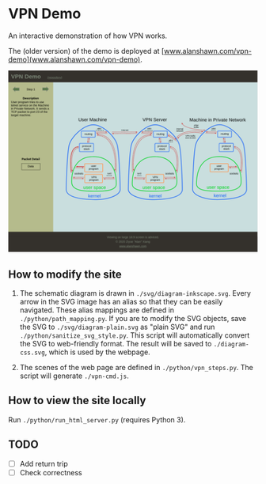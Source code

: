 # VPN Demo

An interactive demonstration of how VPN works.

The (older version) of the demo is deployed at [www.alanshawn.com/vpn-demo](www.alanshawn.com/vpn-demo).

![screenshot](./misc/site_screenshot.png)

## How to modify the site

1. The schematic diagram is drawn in `./svg/diagram-inkscape.svg`. Every arrow in the SVG image has an alias so that they can be easily navigated. These alias mappings are defined in `./python/path_mapping.py`. If you are to modify the SVG objects, save the SVG to `./svg/diagram-plain.svg` as "plain SVG" and run `./python/sanitize_svg_style.py`. This script will automatically convert the SVG to web-friendly format. The result will be saved to `./diagram-css.svg`, which is used by the webpage.

2. The scenes of the web page are defined in `./python/vpn_steps.py`. The script will generate `./vpn-cmd.js`.

## How to view the site locally

Run `./python/run_html_server.py` (requires Python 3).

## TODO

- [ ] Add return trip
- [ ] Check correctness
